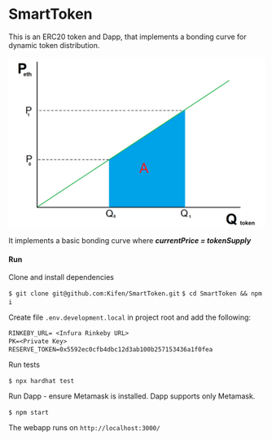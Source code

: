 # SmartToken

This is an ERC20 token and Dapp, that implements a bonding curve for dynamic token distribution.

![bd](https://github.com/Kifen/SmartToken/blob/master/public/bonding_curve.png)

It implements a basic bonding curve where **_currentPrice = tokenSupply_**


#### Run

Clone and install dependencies

`$ git clone git@github.com:Kifen/SmartToken.git`
`$ cd SmartToken && npm i`

Create file `.env.development.local` in project root and add the following:

```
RINKEBY_URL= <Infura Rinkeby URL>
PK=<Private Key>
RESERVE_TOKEN=0x5592ec0cfb4dbc12d3ab100b257153436a1f0fea
```

Run tests

`$ npx hardhat test`

Run Dapp - ensure Metamask is installed. Dapp supports only Metamask.

`$ npm start`

The webapp runs on `http://localhost:3000/`
